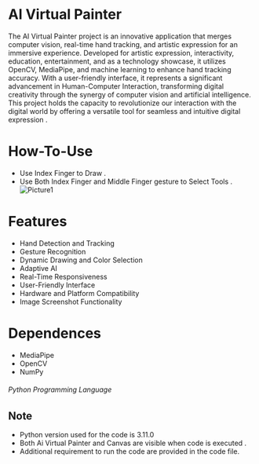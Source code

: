 # AI Virtual Painter

The AI Virtual Painter project is an innovative application that merges computer vision, real-time hand tracking, and artistic expression for an immersive experience. Developed for artistic expression, interactivity, education, entertainment, and as a technology showcase, it utilizes OpenCV, MediaPipe, and machine learning to enhance hand tracking accuracy. With a user-friendly interface, it represents a significant advancement in Human-Computer Interaction, transforming digital creativity through the synergy of computer vision and artificial intelligence. This project holds the capacity to revolutionize our interaction with the digital world by offering a versatile tool for seamless and intuitive digital expression .


# How-To-Use
* Use Index Finger to Draw .
* Use Both Index Finger and Middle Finger gesture to Select Tools .
   ![Picture1](https://github.com/NAOYA111/AI-Virtual-Painter/assets/138314343/ecaa8721-105d-401c-81f6-d7b35b7efab8)

# Features 
* Hand Detection and Tracking
* Gesture Recognition
* Dynamic Drawing and Color Selection
* Adaptive AI
* Real-Time Responsiveness
* User-Friendly Interface
* Hardware and Platform Compatibility
* Image Screenshot Functionality

# Dependences 
* MediaPipe
* OpenCV
* NumPy

###### Python Programming Language

## Note
* Python version used for the code is 3.11.0
* Both Ai Virtual Painter and Canvas are visible when code is executed .
* Additional requirement to run the code are provided in the code file.


